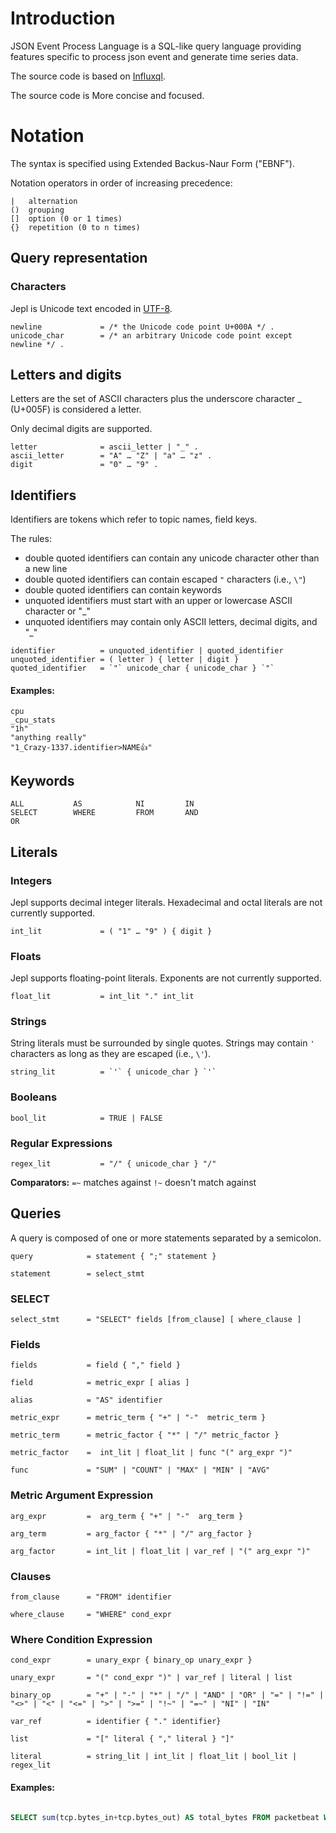 # Introduction
JSON Event Process Language is a SQL-like query language providing features specific to process json event and generate time series data.

The source code is based on [Influxql](https://github.com/influxdata/influxdb/tree/master/influxql).

The source code is More concise and focused.

# Notation
The syntax is specified using Extended Backus-Naur Form ("EBNF").

Notation operators in order of increasing precedence:

```
|   alternation
()  grouping
[]  option (0 or 1 times)
{}  repetition (0 to n times)
```

## Query representation

### Characters

Jepl is Unicode text encoded in [UTF-8](http://en.wikipedia.org/wiki/UTF-8).

```
newline             = /* the Unicode code point U+000A */ .
unicode_char        = /* an arbitrary Unicode code point except newline */ .
```

## Letters and digits

Letters are the set of ASCII characters plus the underscore character _ (U+005F)
is considered a letter.

Only decimal digits are supported.

```
letter              = ascii_letter | "_" .
ascii_letter        = "A" … "Z" | "a" … "z" .
digit               = "0" … "9" .
```

## Identifiers

Identifiers are tokens which refer to topic names, field keys.

The rules:

- double quoted identifiers can contain any unicode character other than a new line
- double quoted identifiers can contain escaped `"` characters (i.e., `\"`)
- double quoted identifiers can contain keywords
- unquoted identifiers must start with an upper or lowercase ASCII character or "_"
- unquoted identifiers may contain only ASCII letters, decimal digits, and "_"

```
identifier          = unquoted_identifier | quoted_identifier
unquoted_identifier = ( letter ) { letter | digit }
quoted_identifier   = `"` unicode_char { unicode_char } `"`
```

#### Examples:

```
cpu
_cpu_stats
"1h"
"anything really"
"1_Crazy-1337.identifier>NAME👍"
```

## Keywords

```
ALL           AS            NI         IN
SELECT        WHERE         FROM       AND
OR
```

## Literals

### Integers

Jepl supports decimal integer literals.  Hexadecimal and octal literals are not currently supported.

```
int_lit             = ( "1" … "9" ) { digit }
```

### Floats

Jepl supports floating-point literals.  Exponents are not currently supported.

```
float_lit           = int_lit "." int_lit
```

### Strings

String literals must be surrounded by single quotes. Strings may contain `'`
characters as long as they are escaped (i.e., `\'`).

```
string_lit          = `'` { unicode_char } `'`
```

### Booleans

```
bool_lit            = TRUE | FALSE
```

### Regular Expressions

```
regex_lit           = "/" { unicode_char } "/"
```

**Comparators:**
`=~` matches against
`!~` doesn't match against

## Queries

A query is composed of one or more statements separated by a semicolon.

```
query            = statement { ";" statement }

statement        = select_stmt
```
### SELECT

```
select_stmt      = "SELECT" fields [from_clause] [ where_clause ]
```

### Fields

```
fields           = field { "," field }

field            = metric_expr [ alias ]

alias            = "AS" identifier

metric_expr      = metric_term { "+" | "-"  metric_term }

metric_term      = metric_factor { "*" | "/" metric_factor }

metric_factor    =  int_lit | float_lit | func "(" arg_expr ")"

func             = "SUM" | "COUNT" | "MAX" | "MIN" | "AVG"

```

### Metric Argument Expression

```
arg_expr         =  arg_term { "+" | "-"  arg_term }

arg_term         = arg_factor { "*" | "/" arg_factor }

arg_factor       = int_lit | float_lit | var_ref | "(" arg_expr ")"
```

### Clauses

```
from_clause      = "FROM" identifier

where_clause     = "WHERE" cond_expr
```

### Where Condition Expression
```
cond_expr        = unary_expr { binary_op unary_expr }

unary_expr       = "(" cond_expr ")" | var_ref | literal | list

binary_op        = "+" | "-" | "*" | "/" | "AND" | "OR" | "=" | "!=" | "<>" | "<" | "<=" | ">" | ">=" | "!~" | "=~" | "NI" | "IN"

var_ref          = identifier { "." identifier}

list             = "[" literal { "," literal } "]"

literal          = string_lit | int_lit | float_lit | bool_lit | regex_lit

```

#### Examples:

```sql

SELECT sum(tcp.bytes_in+tcp.bytes_out) AS total_bytes FROM packetbeat WHERE uid = 1 AND tcp.ip = '127.0.0.1'
```
